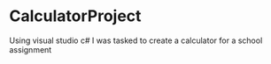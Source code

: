# CalculatorProject
Using visual studio c# I was tasked to create a calculator for a school assignment
